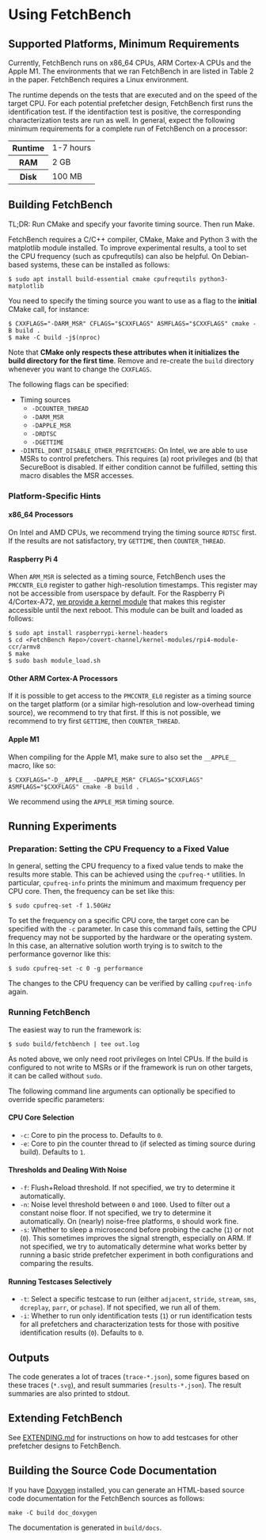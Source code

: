 # Using FetchBench

## Supported Platforms, Minimum Requirements

Currently, FetchBench runs on x86_64 CPUs, ARM Cortex-A CPUs and the Apple M1. The environments that we ran FetchBench in are listed in Table 2 in the paper. FetchBench requires a Linux environment.

The runtime depends on the tests that are executed and on the speed of the target CPU. For each potential prefetcher design, FetchBench first runs the identification test. If the identifaction test is positive, the corresponding characterization tests are run as well. In general, expect the following minimum requirements for a complete run of FetchBench on a processor:

<table>
    <tr>
        <th>Runtime</th>
        <td>1-7 hours</td>
    </tr>
    <tr>
        <th>RAM</th>
        <td>2 GB</td>
    </tr>
    <tr>
        <th>Disk</th>
        <td>100 MB</td>
    </tr>
</table>

## Building FetchBench

TL;DR: Run CMake and specify your favorite timing source. Then run Make.

FetchBench requires a C/C++ compiler, CMake, Make and Python 3 with the matplotlib module installed. To improve experimental results, a tool to set the CPU frequency (such as cpufrequtils) can also be helpful. On Debian-based systems, these can be installed as follows:

```
$ sudo apt install build-essential cmake cpufrequtils python3-matplotlib
```

You need to specify the timing source you want to use as a flag to the **initial** CMake call, for instance:

```
$ CXXFLAGS="-DARM_MSR" CFLAGS="$CXXFLAGS" ASMFLAGS="$CXXFLAGS" cmake -B build .
$ make -C build -j$(nproc)
```

Note that **CMake only respects these attributes when it initializes the build directory for the first time**. Remove and re-create the `build` directory whenever you want to change the `CXXFLAGS`.

The following flags can be specified:

- Timing sources
    - `-DCOUNTER_THREAD`
    - `-DARM_MSR`
    - `-DAPPLE_MSR`
    - `-DRDTSC` 
    - `-DGETTIME`
- `-DINTEL_DONT_DISABLE_OTHER_PREFETCHERS`: On Intel, we are able to use MSRs to control prefetchers. This requires (a) root privileges and (b) that SecureBoot is disabled. If either condition cannot be fulfilled, setting this macro disables the MSR accesses.

### Platform-Specific Hints

#### x86_64 Processors

On Intel and AMD CPUs, we recommend trying the timing source `RDTSC` first. If the results are not satisfactory, try `GETTIME`, then `COUNTER_THREAD`.

#### Raspberry Pi 4

When `ARM_MSR` is selected as a timing source, FetchBench uses the `PMCCNTR_EL0` register to gather high-resolution timestamps. This register may not be accessible from userspace by default. For the Raspberry Pi 4/Cortex-A72, [we provide a kernel module](../covert-channel/kernel-modules/rpi4-module-ccr/armv8) that makes this register accessible until the next reboot. This module can be built and loaded as follows:

```
$ sudo apt install raspberrypi-kernel-headers
$ cd <FetchBench Repo>/covert-channel/kernel-modules/rpi4-module-ccr/armv8
$ make
$ sudo bash module_load.sh
```

#### Other ARM Cortex-A Processors

If it is possible to get access to the `PMCCNTR_EL0` register as a timing source on the target platform (or a similar high-resolution and low-overhead timing source), we recommend to try that first. If this is not possible, we recommend to try first `GETTIME`, then `COUNTER_THREAD`.

#### Apple M1

When compiling for the Apple M1, make sure to also set the `__APPLE__` macro, like so:
```
$ CXXFLAGS="-D__APPLE__ -DAPPLE_MSR" CFLAGS="$CXXFLAGS" ASMFLAGS="$CXXFLAGS" cmake -B build .
```
We recommend using the `APPLE_MSR` timing source.

## Running Experiments

### Preparation: Setting the CPU Frequency to a Fixed Value

In general, setting the CPU frequency to a fixed value tends to make the results more stable. This can be achieved using the `cpufreq-*` utilities. In particular, `cpufreq-info` prints the minimum and maximum frequency per CPU core. Then, the frequency can be set like this:

```
$ sudo cpufreq-set -f 1.50GHz
```

To set the frequency on a specific CPU core, the target core can be specified with the `-c` parameter. 
In case this command fails, setting the CPU frequency may not be supported by the hardware or the operating system. In this case, an alternative solution worth trying is to switch to the performance governor like this:

```
$ sudo cpufreq-set -c 0 -g performance
```

The changes to the CPU frequency can be verified by calling `cpufreq-info` again.

### Running FetchBench

The easiest way to run the framework is:

```
$ sudo build/fetchbench | tee out.log
```

As noted above, we only need root privileges on Intel CPUs. If the build is configured to not write to MSRs or if the framework is run on other targets, it can be called without `sudo`.

The following command line arguments can optionally be specified to override specific parameters:

#### CPU Core Selection 
- `-c`: Core to pin the process to. Defaults to `0`.
- `-e`: Core to pin the counter thread to (if selected as timing source during build). Defaults to `1`.

#### Thresholds and Dealing With Noise
- `-f`: Flush+Reload threshold. If not specified, we try to determine it automatically.
- `-n`: Noise level threshold between `0` and `1000`. Used to filter out a constant noise floor. If not specified, we try to determine it automatically. On (nearly) noise-free platforms, `0` should work fine.
- `-s`: Whether to sleep a microsecond before probing the cache (`1`) or not (`0`). This sometimes improves the signal strength, especially on ARM. If not specified, we try to automatically determine what works better by running a basic stride prefetcher experiment in both configurations and comparing the results.

#### Running Testcases Selectively
- `-t`: Select a specific testcase to run (either `adjacent`, `stride`, `stream`, `sms`, `dcreplay`, `parr`, or `pchase`). If not specified, we run all of them.
- `-i`: Whether to run only identification tests (`1`) or run identification tests for all prefetchers and characterization tests for those with positive identification results (`0`). Defaults to `0`.

## Outputs
The code generates a lot of traces (`trace-*.json`), some figures based on these traces (`*.svg`), and result summaries (`results-*.json`). The result summaries are also printed to stdout.

## Extending FetchBench
See [EXTENDING.md](EXTENDING.md) for instructions on how to add testcases for other prefetcher designs to FetchBench.

## Building the Source Code Documentation
If you have [Doxygen](https://doxygen.nl/) installed, you can generate an HTML-based source code documentation for the FetchBench sources as follows:

```
make -C build doc_doxygen
```

The documentation is generated in `build/docs`.

